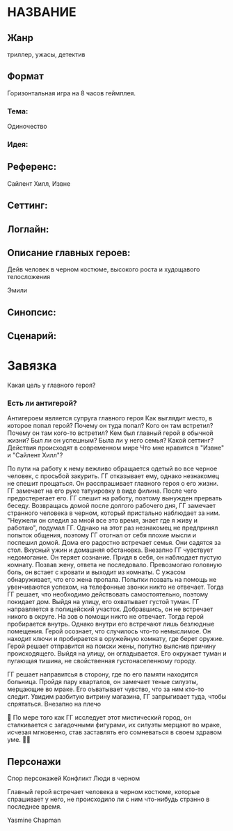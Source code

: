 # НАЗВАНИЕ

## Жанр
триллер, ужасы, детектив

## Формат
Горизонтальная игра на 8 часов геймплея.

### Тема:
Одиночество
### Идея:

## Референс:
Сайлент Хилл, Извне

## Сеттинг:

## Логлайн:

## Описание главных героев:
Дейв
человек в черном костюме, высокого роста и худощавого телосложения 

Эмили

## Синопсис:

## Сценарий:


# Завязка

Какая цель у главного героя?
### Есть ли антигерой?
Антигероем является супруга главного героя
Как выглядит место, в которое попал герой?
Почему он туда попал? 
Кого он там встретил?
Почему он там кого-то встретил?
Кем был главный герой в обычной жизни?
Был ли он успешным?
Была ли у него семья?
Какой сеттинг? Действия происходят в современном мире
Что мне нравится в "Извне" и "Сайлент Хилл"?


По пути на работу к нему вежливо обращается одетый во все черное человек, с просьбой закурить. ГГ отказывает ему, однако незнакомец не спешит прощаться. Он расспрашивает главного героя о его жизни. ГГ замечает на его руке татуировку в виде филина. После чего предостерегает его. ГГ спешит на работу, поэтому вынужден прервать беседу. Возвращась домой после долгого рабочего дня, ГГ замечает странного человека в черном, который пристально наблюдает за ним. "Неужели он следил за мной все это время, знает где я живу и работаю", подумал ГГ. Однако на этот раз незнакомец не предпринял попыток общения, поэтому ГГ отогнал от себя плохие мысли и поспешил домой. Дома его радостно встречает семья. Они садятся за стол. Вкусный ужин и домашняя обстановка. Внезапно ГГ
чувствует недомогание. Он теряет сознание. Придя в себя, он наблюдает пустую комнату. Позвав жену, ответа не последовало. Превозмогаю головную боль, 
он встает с кровати и выходит из комнаты. С ужасом обнаруживает, что его жена пропала. Попытки позвать на помощь не увенчиваются успехом, на телефонные звонки никто не отвечает. Тогда ГГ решает, что необходимо действовать самостоятельно, поэтому покидает дом.
Выйдя на улицу, его охватывает густой туман. ГГ направляется в полицейский участок.
Добравшись, он не встречает никого в округе. На зов о помощи никто не отвечает. Тогда герой пробирается внутрь.
Однако внутри его встречают лишь безлюдные помещения. Герой осознает, что случилось что-то немыслимое. Он находит ключи и пробирается в оружейную комнату, где берет оружие. Герой решает отправится на поиски жены, попутно выяснив причину происходящего.
Выйдя на улицу, он огладывается. Его окружает туман и пугающая тишина, не свойственная густонаселенному городу.

ГГ решает направитсья в сторону, где по его памяти находится больница. Пройдя пару кварталов, он замечает теные силуэты, мерцающие во мраке. Его оъватывает чувство, что за ним кто-то следит. Увидим разбитую витрину магазина, ГГ запрыгивает туда, чтобы спрятаться. Внезапно на плечо 

👣 По мере того как ГГ исследует этот мистический город, он сталкивается с загадочными фигурами, их силуэты мерцают во мраке, исчезая мгновенно, став заставлять его сомневаться в своем здравом уме. 👥👤



## Персонажи


Спор персонажей
Конфликт
Люди в черном


Главный герой встречает человека в черном костюме, которые спрашивает у него, не происходило ли с ним что-нибудь странно в последнее время.


Yasmine Chapman